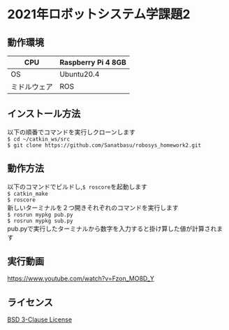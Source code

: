# 2021年ロボットシステム学課題2
## 動作環境
|  CPU |  Raspberry Pi 4 8GB  |
| ---- | ---- |
|  OS  |  Ubuntu20.4  |
|  ミドルウェア|  ROS  |
## インストール方法
  以下の順番でコマンドを実行しクローンします  
 `$ cd ~/catkin_ws/src`      
 `$ git clone https://github.com/Sanatbasu/robosys_homework2.git`  
 ## 動作方法
 以下のコマンドでビルドし,`$ roscore`を起動します    
 `$ catkin_make`     
`$ roscore`    
新しいターミナルを２つ開きそれぞれのコマンドを実行します    
`$ rosrun mypkg pub.py`    
`$ rosrun mypkg sub.py`    
pub.pyで実行したターミナルから数字を入力すると掛け算した値が計算されます
## 実行動画
https://www.youtube.com/watch?v=Fzon_MO8D_Y
## ライセンス
[BSD 3-Clause License](https://github.com/Sanatbasu/robosys_homework2/blob/add-license-1/LICENSE)
